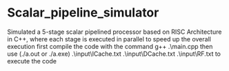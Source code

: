 # Scalar_pipeline_simulator
Simulated a 5-stage scalar pipelined processor based on RISC Architecture in C++, where each stage is executed in parallel to speed up the overall execution first compile the code with the command g++ .\main.cpp then use (./a.out or ./a.exe) .\input\ICache.txt .\input\DCache.txt .\input\RF.txt to execute the code

